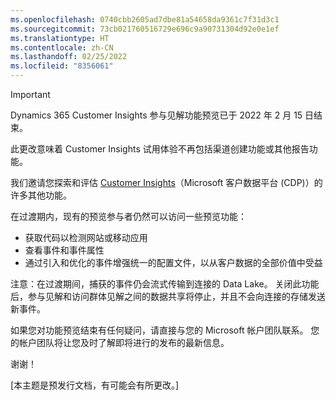 ```yaml
---
ms.openlocfilehash: 0740cbb2605ad7dbe81a54658da9361c7f31d3c1
ms.sourcegitcommit: 73cb021760516729e696c9a90731304d92e0e1ef
ms.translationtype: HT
ms.contentlocale: zh-CN
ms.lasthandoff: 02/25/2022
ms.locfileid: "8356061"
---
```


> [!IMPORTANT]
> Dynamics 365 Customer Insights 参与见解功能预览已于 2022 年 2 月 15 日结束。  
>
>此更改意味着 Customer Insights 试用体验不再包括渠道创建功能或其他报告功能。
>
> 我们邀请您探索和评估 [Customer Insights](https://dynamics.microsoft.com/ai/customer-insights/)（Microsoft 客户数据平台 (CDP)）的许多其他功能。    
>  
> 在过渡期内，现有的预览参与者仍然可以访问一些预览功能：
> 
> - 获取代码以检测网站或移动应用 
> - 查看事件和事件属性 
> - 通过引入和优化的事件增强统一的配置文件，以从客户数据的全部价值中受益
>  
> 注意：在过渡期间，捕获的事件仍会流式传输到连接的 Data Lake。 关闭此功能后，参与见解和访问群体见解之间的数据共享将停止，并且不会向连接的存储发送新事件。
>
> 如果您对功能预览结束有任何疑问，请直接与您的 Microsoft 帐户团队联系。 您的帐户团队将让您及时了解即将进行的发布的最新信息。 
>
>谢谢！


[本主题是预发行文档，有可能会有所更改。]

